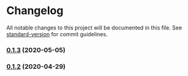 # Changelog

All notable changes to this project will be documented in this file. See [standard-version](https://github.com/conventional-changelog/standard-version) for commit guidelines.

### [0.1.3](https://github.com/lemon-sour/node-log-rotate/compare/v0.1.2...v0.1.3) (2020-05-05)

### [0.1.2](https://github.com/lemon-sour/node-log-rotate/compare/v0.1.1...v0.1.2) (2020-04-29)
